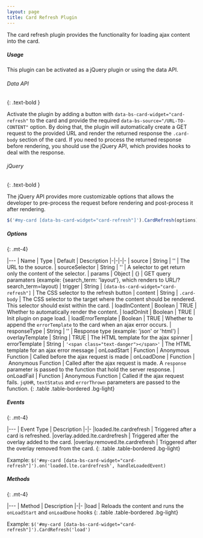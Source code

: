 ```yaml
---
layout: page
title: Card Refresh Plugin
---
```


The card refresh plugin provides the functionality for loading ajax content into the card. 

##### Usage

This plugin can be activated as a jQuery plugin or using the data API. 

###### Data API
{: .text-bold }

Activate the plugin by adding a button with `data-bs-card-widget="card-refresh"` to the card and provide the required `data-bs-source="/URL-TO-CONTENT"` option. By doing that, the plugin will automatically create a GET request to the provided URL and render the returned response the `.card-body` section of the card. If you need to process the returned response before rendering, you should use the jQuery API, which provides hooks to deal with the response. 


###### jQuery
{: .text-bold }

The jQuery API provides more customizable options that allows the developer to pre-process the request before rendering and post-process it after rendering. 

```js
$('#my-card [data-bs-card-widget="card-refresh"]').CardRefresh(options)
```

##### Options
{: .mt-4}

|---
| Name | Type | Default | Description
|-|-|-|-
| source | String | '' | The URL to the source.
| sourceSelector | String | '' | A selector to get return only the content of the selector.
| params | Object | {} | GET query paramaters (example: {search_term: 'layout'}, which renders to URL/?search_term=layout)
| trigger | String | `[data-bs-card-widget="card-refresh"]` | The CSS selector to the refresh button
| content | String | `.card-body` | The CSS selector to the target where the content should be rendered. This selector should exist within the card.
| loadInContent | Boolean | TRUE | Whether to automatically render the content.
| loadOnInit | Boolean | TRUE | Init plugin on page load.
| loadErrorTemplate | Boolean | TRUE | Whether to append the `errorTemplate` to the card when an ajax error occurs.
| responseType | String | '' | Response type (example: 'json' or 'html')
| overlayTemplate | String | TRUE | The HTML template for the ajax spinner
| errorTemplate | String | `'<span class="text-danger"></span>'` | The HTML template for an ajax error message
| onLoadStart | Function | Anonymous Function | Called before the ajax request is made
| onLoadDone | Function | Anonymous Function | Called after the ajax request is made. A `response` parameter is passed to the function that hold the server response. 
| onLoadFail | Function | Anonymous Function | Called if the ajax request fails. `jqXHR`, `textStatus` and `errorThrown` parameters are passed to the function. 
{: .table .table-bordered .bg-light}

##### Events
{: .mt-4}

|---
| Event Type | Description
|-|-
|loaded.lte.cardrefresh | Triggered after a card is refreshed.
|overlay.added.lte.cardrefresh | Triggered after the overlay added to the card.
|overlay.removed.lte.cardrefresh | Triggered after the overlay removed from the card.
{: .table .table-bordered .bg-light}

Example: `$('#my-card [data-bs-card-widget="card-refresh"]').on('loaded.lte.cardrefresh', handleLoadedEvent)`


##### Methods
{: .mt-4}

|---
| Method | Description
|-|-
|load | Reloads the content and runs the `onLoadStart` and `onLoadDone` hooks
{: .table .table-bordered .bg-light}

Example: `$('#my-card [data-bs-card-widget="card-refresh"]').CardRefresh('load')`
